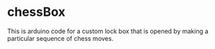 # chessBox
This is arduino code for a custom lock box that is opened by making a particular sequence of chess moves.

